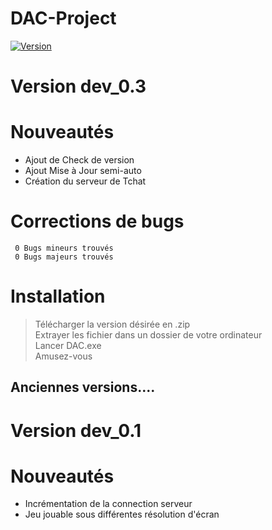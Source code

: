 # DAC-Project
[![Version](https://img.shields.io/badge/version-dev__0.3-brightgreen.svg?style=plastic)]()
# Version dev_0.3

# Nouveautés
- Ajout de Check de version
- Ajout Mise à Jour semi-auto
- Création du serveur de Tchat

# Corrections de bugs
` 0 Bugs mineurs trouvés`  
` 0 Bugs majeurs trouvés`

# Installation

> Télécharger la version désirée en .zip  
> Extrayer les fichier dans un dossier de votre ordinateur  
> Lancer DAC.exe  
> Amusez-vous  



## Anciennes versions....

# Version dev_0.1

# Nouveautés
- Incrémentation de la connection serveur
- Jeu jouable sous différentes résolution d'écran
